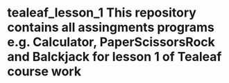# tealeaf_lesson_1 This repository contains all assingments programs e.g. Calculator, PaperScissorsRock and Balckjack for lesson 1 of Tealeaf course work
